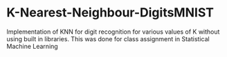 # K-Nearest-Neighbour-DigitsMNIST
Implementation of KNN for digit recognition for various values of K without using built in libraries.
This was done for class assignment in Statistical Machine Learning
